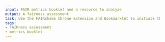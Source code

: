 ```yaml
---
input: FAIR metrics booklet and a resource to analyze
output: A fairness assessment
task: Use the FAIRshake Chrome extension and Bookmarklet to initiate the FAIR assessment of a digital object
tags:
- FAIRness assessment
- metrics booklet
---
```

